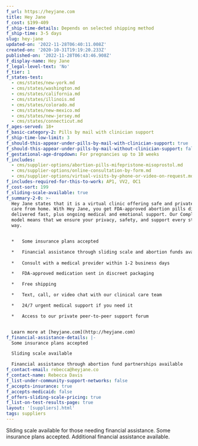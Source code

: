 ```yaml
---
f_url: https://heyjane.com
title: Hey Jane
f_cost: $199-409
f_ship-time-details: Depends on selected shipping method
f_ship-time: 3-5 days
slug: hey-jane
updated-on: '2022-11-28T06:40:11.008Z'
created-on: '2020-10-31T19:19:20.233Z'
published-on: '2022-11-28T06:43:46.908Z'
f_display-name: Hey Jane
f_legal-level-text: 'No'
f_tier: 1
f_states-test:
  - cms/states/new-york.md
  - cms/states/washington.md
  - cms/states/california.md
  - cms/states/illinois.md
  - cms/states/colorado.md
  - cms/states/new-mexico.md
  - cms/states/new-jersey.md
  - cms/states/connecticut.md
f_ages-served: 18+
f_basic-category-2: Pills by mail with clinician support
f_ship-time-low-limit: 3
f_should-this-appear-under-pills-by-mail-with-clinician-support: true
f_should-this-appear-under-pills-by-mail-without-clinician-support: false
f_gestational-age-dropdown: For pregnancies up to 10 weeks
f_includes:
  - cms/supplier-options/abortion-pills-mifepristone-misoprostol.md
  - cms/supplier-options/online-consultation-by-form.md
  - cms/supplier-options/virtual-visits-by-phone-or-video-on-request.md
f_includes-required-for-this-to-work: AP1, VV2, OC1
f_cost-sort: 199
f_sliding-scale-available: true
f_summary-2-0: >-
  Hey Jane states that it is a virtual clinic offering safe and private abortion
  care from home. With Hey Jane, you get FDA-approved abortion pills discreetly
  delivered fast, plus ongoing medical and emotional support. Our Complete Care
  model means that we ensure your privacy, safety, and support every step of the
  way.


  *   Some insurance plans accepted

  *   Financial assistance through sliding scale and abortion funds available  
      
  *   Consult with a medical provider within 1-2 business days

  *   FDA-approved medication sent in discreet packaging

  *   Free shipping

  *   Text, call, or video chat with our clinical care team

  *   24/7 urgent medical support if you need it

  *   Access to our private peer-to-peer support forum


  Learn more at [heyjane.com](http://heyjane.com)
f_financial-assistance-details: |-
  Some insurance plans accepted

  Sliding scale available

  Financial assistance through abortion fund partnerships available
f_contact-email: rebecca@heyjane.co
f_contact-name: Rebecca Davis
f_list-under-community-support-networks: false
f_accepts-insurance: true
f_accepts-medicaid: false
f_offers-sliding-scale-pricing: true
f_list-on-test-results-page: true
layout: '[suppliers].html'
tags: suppliers
---
```


Sliding scale available for those needing financial assistance. Some insurance plans accepted. Additional financial assistance available.
